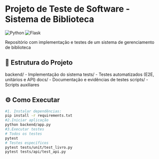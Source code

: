 # Projeto de Teste de Software - Sistema de Biblioteca

![Python](https://img.shields.io/badge/Python-3.10%2B-blue)
![Flask](https://img.shields.io/badge/Flask-2.2.3-green)

Repositório com implementação e testes de um sistema de gerenciamento de biblioteca

## 📂 Estrutura do Projeto
backend/ - Implementação do sistema
tests/ - Testes automatizados (E2E, unitários e API)
docs/ - Documentação e evidências de testes
scripts/ - Scripts auxiliares

## ⚙️ Como Executar
```bash
#1. Instalar dependências:
pip install -r requirements.txt
#2.Iniciar aplicação
python backend/app.py
#3.Executar testes
# Todos os testes
pytest
# Testes específicos
pytest tests/unit/test_livro.py
pytest tests/api/test_api.py
